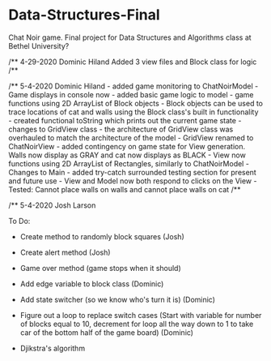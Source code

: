 # Data-Structures-Final
Chat Noir game. Final project for Data Structures and Algorithms class at Bethel University?

/** 4-29-2020 Dominic Hiland
    Added 3 view files and Block class for logic
/**


/** 5-4-2020 Dominic Hiland
    - added game monitoring to ChatNoirModel
        - Game displays in console now
    - added basic game logic to model
        - game functions using 2D ArrayList of Block objects
        - Block objects can be used to trace locations of cat and walls using the 
        Block class's built in functionality
        - created functional toString which prints out the current game state
    - changes to GridView class
        - the architecture of GridView class was overhauled to match the
        architecture of the model
        - GridView renamed to ChatNoirView
        - added contingency on game state for View generation. Walls now display as
        GRAY and cat now displays as BLACK
        - View now functions using 2D ArrayList of Rectangles, similarly to ChatNoirModel
    - Changes to Main
        - added try-catch surrounded testing section for present and future use
    - View and Model now both respond to clicks on the View
        - Tested: Cannot place walls on walls and cannot place walls on cat
/**

/** 5-4-2020 Josh Larson

To Do:
- Create method to randomly block squares (Josh)
- Create alert method (Josh)
- Game over method (game stops when it should) 
- Add edge variable to block class (Dominic)
- Add state switcher (so we know who's turn it is) (Dominic)
- Figure out a loop to replace switch cases (Start with variable for number of blocks equal to 10,
decrement for loop all the way down to 1 to take car of the bottom half of the game board) (Dominic)





- Djikstra's algorithm
